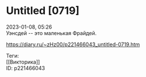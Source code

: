 Untitled [0719]
================

   
 2023-01-08, 05:26   
  Уэнсдей -- это маленькая Фрайдей.   
    
 <https://diary.ru/~zHz00/p221466043_untitled-0719.htm>   
   
 Теги:   
 [[Викторика]]   
 ID: p221466043